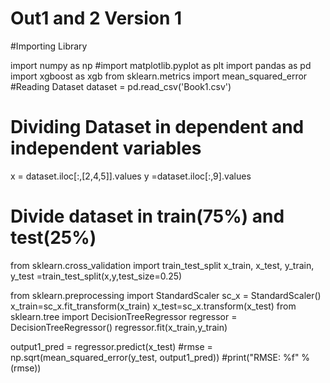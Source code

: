 # Out1 and 2 Version 1

#Importing Library

import numpy as np
#import matplotlib.pyplot as plt
import pandas as pd
import xgboost as xgb
from sklearn.metrics import mean_squared_error
#Reading Dataset
dataset = pd.read_csv('Book1.csv')

# Dividing Dataset in dependent and independent variables
x = dataset.iloc[:,[2,4,5]].values
y =dataset.iloc[:,9].values

# Divide dataset in train(75%) and test(25%)
from sklearn.cross_validation import train_test_split
x_train, x_test, y_train, y_test =train_test_split(x,y,test_size=0.25)

from sklearn.preprocessing import StandardScaler
sc_x = StandardScaler()
x_train=sc_x.fit_transform(x_train)
x_test=sc_x.transform(x_test)
from sklearn.tree import DecisionTreeRegressor
regressor = DecisionTreeRegressor()
regressor.fit(x_train,y_train)

output1_pred = regressor.predict(x_test)
#rmse = np.sqrt(mean_squared_error(y_test, output1_pred))
#print("RMSE: %f" % (rmse))
